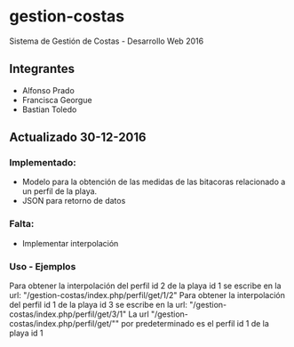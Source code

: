 # gestion-costas
Sistema de Gestión de Costas - Desarrollo Web 2016
## Integrantes
- Alfonso Prado
- Francisca Georgue
- Bastian Toledo

## Actualizado 30-12-2016
### Implementado:
- Modelo para la obtención de las medidas de las bitacoras relacionado a un perfil de la playa.
- JSON para retorno de datos
### Falta:
- Implementar interpolación
### Uso - Ejemplos

Para obtener la interpolación del perfil id 2 de la playa id 1 se escribe en la url:
   "/gestion-costas/index.php/perfil/get/1/2"
Para obtener la interpolación del perfil id 1 de la playa id 3 se escribe en la url:
  "/gestion-costas/index.php/perfil/get/3/1"
La url "/gestion-costas/index.php/perfil/get/"" por predeterminado es el perfil id 1 de la playa id 1
